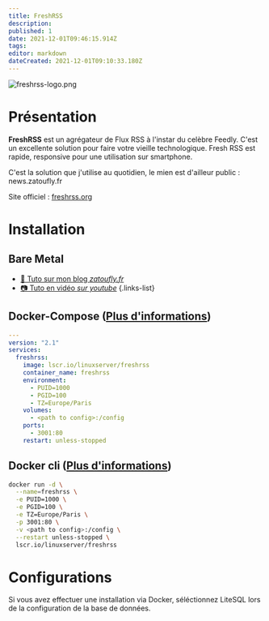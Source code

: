 ```yaml
---
title: FreshRSS
description: 
published: 1
date: 2021-12-01T09:46:15.914Z
tags: 
editor: markdown
dateCreated: 2021-12-01T09:10:33.180Z
---
```


![freshrss-logo.png](https://external-content.duckduckgo.com/iu/?u=https%3A%2F%2Ffreshrss.github.io%2FFreshRSS%2Fen%2Fimg%2Flogo_freshrss.png&f=1&nofb=1)

# Présentation
**FreshRSS** est un agrégateur de Flux RSS à l'instar du celèbre Feedly. C'est un excellente solution pour faire votre vieille technologique. Fresh RSS est rapide, responsive pour une utilisation sur smartphone.

C'est la solution que j'utilise au quotidien, le mien est d'ailleur public : news.zatoufly.fr

Site officiel : [freshrss.org](https://www.freshrss.org/)

# Installation
## Bare Metal
- [:memo: Tuto sur mon blog *zatoufly.fr*](https://zatoufly.fr/installer-freshrss-sur-debian)
- [:camera: Tuto en vidéo *sur youtube*](https://www.youtube.com/watch?v=VXPtwcxRf1E)
{.links-list}
## Docker-Compose ([Plus d'informations](https://docs.linuxserver.io/general/docker-compose))
```yaml
---
version: "2.1"
services:
  freshrss:
    image: lscr.io/linuxserver/freshrss
    container_name: freshrss
    environment:
      - PUID=1000
      - PGID=100
      - TZ=Europe/Paris
    volumes:
      - <path to config>:/config
    ports:
      - 3001:80
    restart: unless-stopped
```
## Docker cli ([Plus d'informations](https://docs.docker.com/engine/reference/commandline/cli/))
```bash
docker run -d \
  --name=freshrss \
  -e PUID=1000 \
  -e PGID=100 \
  -e TZ=Europe/Paris \
  -p 3001:80 \
  -v <path to config>:/config \
  --restart unless-stopped \
  lscr.io/linuxserver/freshrss
```
# Configurations
Si vous avez effectuer une installation via Docker, séléctionnez LiteSQL lors de la configuration de la base de données.  

